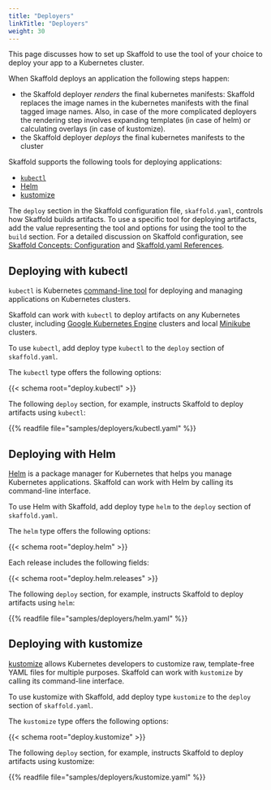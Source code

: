 ```yaml
---
title: "Deployers"
linkTitle: "Deployers"
weight: 30
---
```


This page discusses how to set up Skaffold to use the tool of your choice
to deploy your app to a Kubernetes cluster.

When Skaffold deploys an application the following steps happen: 

* the Skaffold deployer _renders_ the final kubernetes manifests: Skaffold replaces the image names in the kubernetes manifests with the final tagged image names. 
Also, in case of the more complicated deployers the rendering step involves expanding templates (in case of helm) or calculating overlays (in case of kustomize). 
* the Skaffold deployer _deploys_ the final kubernetes manifests to the cluster

Skaffold supports the following tools for deploying applications:

* [`kubectl`](#deploying-with-kubectl) 
* [Helm](#deploying-with-helm) 
* [kustomize](#deploying-with-kustomize)

The `deploy` section in the Skaffold configuration file, `skaffold.yaml`,
controls how Skaffold builds artifacts. To use a specific tool for deploying
artifacts, add the value representing the tool and options for using the tool
to the `build` section. For a detailed discussion on Skaffold configuration,
see [Skaffold Concepts: Configuration](/docs/concepts/#configuration) and
[Skaffold.yaml References](https://github.com/GoogleContainerTools/skaffold/blob/master/examples/annotated-skaffold.yaml).

## Deploying with kubectl

`kubectl` is Kubernetes
[command-line tool](https://kubernetes.io/docs/tasks/tools/install-kubectl/)
for deploying and managing
applications on Kubernetes clusters.

Skaffold can work with `kubectl` to
deploy artifacts on any Kubernetes cluster, including
[Google Kubernetes Engine](https://cloud.google.com/kubernetes-engine)
clusters and local [Minikube](https://github.com/kubernetes/minikube) clusters.

To use `kubectl`, add deploy type `kubectl` to the `deploy` section of
`skaffold.yaml`.

The `kubectl` type offers the following options:

{{< schema root="deploy.kubectl" >}}

The following `deploy` section, for example, instructs Skaffold to deploy
artifacts using `kubectl`:

{{% readfile file="samples/deployers/kubectl.yaml" %}}

## Deploying with Helm

[Helm](https://helm.sh/) is a package manager for Kubernetes that helps you
manage Kubernetes applications. Skaffold can work with Helm by calling its
command-line interface.

To use Helm with Skaffold, add deploy type `helm` to the `deploy` section
of `skaffold.yaml`.

The `helm` type offers the following options:

{{< schema root="deploy.helm" >}}

Each release includes the following fields:

{{< schema root="deploy.helm.releases" >}}

The following `deploy` section, for example, instructs Skaffold to deploy
artifacts using `helm`:

{{% readfile file="samples/deployers/helm.yaml" %}}

## Deploying with kustomize

[kustomize](https://github.com/kubernetes-sigs/kustomize) allows Kubernetes
developers to customize raw, template-free YAML files for multiple purposes.
Skaffold can work with `kustomize` by calling its command-line interface.

To use kustomize with Skaffold, add deploy type `kustomize` to the `deploy`
section of `skaffold.yaml`. 

The `kustomize` type offers the following options:

{{< schema root="deploy.kustomize" >}}

The following `deploy` section, for example, instructs Skaffold to deploy
artifacts using kustomize:

{{% readfile file="samples/deployers/kustomize.yaml" %}}
